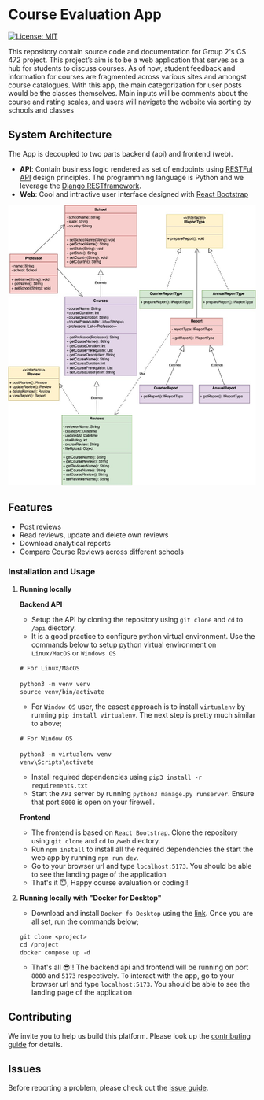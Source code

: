 # Course Evaluation App
[![License: MIT](https://img.shields.io/badge/License-MIT-yellow.svg)](https://opensource.org/licenses/MIT)

This repository contain source code and documentation for Group 2's CS 472 project. This project’s aim is to be a web application that serves as a hub for students to discuss courses. As of now, student feedback and information for courses are fragmented across various sites and amongst course catalogues. With this app, the main categorization for user posts would be the classes themselves. Main inputs will be comments about the course and rating scales, and users will navigate the website via sorting by schools and classes
## System Architecture
The App is decoupled to two parts backend (api) and frontend (web). 
- **API**: Contain business logic rendered as set of endpoints using [RESTFul API](https://restfulapi.net/) design principles. The programmning language is Python and we leverage the [Django RESTframework](https://www.django-rest-framework.org/). 
- **Web**: Cool and intractive user interface designed with [React Bootstrap](https://react-bootstrap.netlify.app/)

<!--![Architecture of
Course Evaluation App](./docs/img/class_diagram.jpg) -->
<p align="center"><img src="https://github.com/chrisj117/CS-472-GROUP-2-PROJECT/blob/main/docs/img/class_diagram.jpg" width="520" height="570"></p>

## Features
- Post reviews
- Read reviews, update and delete own reviews
- Download analytical reports
- Compare Course Reviews across different schools

### Installation and Usage
1. **Running locally**
   
   **Backend API**

   - Setup the API by cloning the repository using `git clone` and `cd` to `/api` diectory.
   - It is a good practice to configure python virtual environment. Use the commands below to setup python virtual environment on `Linux/MacOS` or `Windows OS`
   ```
   # For Linux/MacOS

   python3 -m venv venv
   source venv/bin/activate
   ```
   - For `Window OS` user, the easest approach is to install `virtualenv` by running `pip install virtualenv`. The next step is pretty much similar to above;
   ```
   # For Window OS

   python3 -m virtualenv venv
   venv\Scripts\activate
   ```
   - Install required dependencies using `pip3 install -r requirements.txt`
   - Start the `API` server by running `python3 manage.py runserver`. Ensure that port `8000` is open on your firewell.

   **Frontend**

   - The frontend is based on `React Bootstrap`. Clone the repository using `git clone` and `cd` to `/web` diectory. 
   - Run `npm install` to install all the required dependencies the start the web app by running `npm run dev`. 
   - Go to your browser url and type `localhost:5173`. You should be able to see the landing page of the application
   - That's it 😇, Happy course evaluation or coding!!
2. **Running locally with "Docker for Desktop"**
   - Download and install `Docker fo Desktop` using the [link](https://www.docker.com/products/docker-desktop/). Once you are all set, run the commands below;
   ```
   git clone <project>
   cd /project
   docker compose up -d
   ```
   - That's all 😎!! The backend api and frontend will be running on port `8000` and `5173` respectively. To interact with the app, go to your browser url and type `localhost:5173`. You should be able to see the landing page of the application

## Contributing
We invite you to help us build this platform. Please look up the [contributing guide](CONTRIBUTING.md) for details.

## Issues
Before reporting a problem, please check out the [issue guide](CONTRIBUTING.md).

